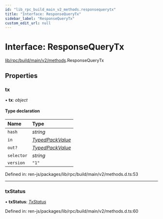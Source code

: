 ```yaml
---
id: "lib_rpc_build_main_v2_methods.responsequerytx"
title: "Interface: ResponseQueryTx"
sidebar_label: "ResponseQueryTx"
custom_edit_url: null
---
```


# Interface: ResponseQueryTx

[lib/rpc/build/main/v2/methods](../modules/lib_rpc_build_main_v2_methods.md).ResponseQueryTx

## Properties

### tx

• **tx**: *object*

#### Type declaration

| Name | Type |
| :------ | :------ |
| `hash` | *string* |
| `in` | [*TypedPackValue*](lib_rpc_build_main_v2.typedpackvalue.md) |
| `out?` | [*TypedPackValue*](lib_rpc_build_main_v2.typedpackvalue.md) |
| `selector` | *string* |
| `version` | ``"1"`` |

Defined in: ren-js/packages/lib/rpc/build/main/v2/methods.d.ts:53

___

### txStatus

• **txStatus**: [*TxStatus*](../enums/lib_interfaces_build_main_types.txstatus.md)

Defined in: ren-js/packages/lib/rpc/build/main/v2/methods.d.ts:60
